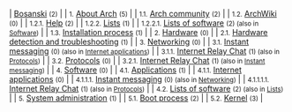 | [Bosanski](/index.php/Category:Bosanski "Category:Bosanski") <small>(2)</small> |
| <small>1.</small> [About Arch](/index.php/Category:About_Arch_(Bosanski) "Category:About Arch (Bosanski)") <small>(5)</small> |
| <small>1.1.</small> [Arch community](/index.php/Category:Arch_community_(Bosanski) "Category:Arch community (Bosanski)") <small>(2)</small> |
| <small>1.2.</small> [ArchWiki](/index.php/Category:ArchWiki_(Bosanski) "Category:ArchWiki (Bosanski)") <small>(0)</small> |
| <small>1.2.1.</small> [Help](/index.php/Category:Help_(Bosanski) "Category:Help (Bosanski)") <small>(2)</small> |
| <small>1.2.2.</small> [Lists](/index.php/Category:Lists_(Bosanski) "Category:Lists (Bosanski)") <small>(1)</small> |
| <small>1.2.2.1.</small> [Lists of software](/index.php/Category:Lists_of_software_(Bosanski) "Category:Lists of software (Bosanski)") <small>(2) (also in [Software](/index.php/Category:Software_(Bosanski) "Category:Software (Bosanski)"))</small> |
| <small>1.3.</small> [Installation process](/index.php/Category:Installation_process_(Bosanski) "Category:Installation process (Bosanski)") <small>(1)</small> |
| <small>2.</small> [Hardware](/index.php/Category:Hardware_(Bosanski) "Category:Hardware (Bosanski)") <small>(0)</small> |
| <small>2.1.</small> [Hardware detection and troubleshooting](/index.php/Category:Hardware_detection_and_troubleshooting_(Bosanski) "Category:Hardware detection and troubleshooting (Bosanski)") <small>(1)</small> |
| <small>3.</small> [Networking](/index.php/Category:Networking_(Bosanski) "Category:Networking (Bosanski)") <small>(0)</small> |
| <small>3.1.</small> [Instant messaging](/index.php/Category:Instant_messaging_(Bosanski) "Category:Instant messaging (Bosanski)") <small>(0) (also in [Internet applications](/index.php/Category:Internet_applications_(Bosanski) "Category:Internet applications (Bosanski)"))</small> |
| <small>3.1.1.</small> [Internet Relay Chat](/index.php/Category:Internet_Relay_Chat_(Bosanski) "Category:Internet Relay Chat (Bosanski)") <small>(1) (also in [Protocols](/index.php/Category:Protocols_(Bosanski) "Category:Protocols (Bosanski)"))</small> |
| <small>3.2.</small> [Protocols](/index.php/Category:Protocols_(Bosanski) "Category:Protocols (Bosanski)") <small>(0)</small> |
| <small>3.2.1.</small> [Internet Relay Chat](/index.php/Category:Internet_Relay_Chat_(Bosanski) "Category:Internet Relay Chat (Bosanski)") <small>(1) (also in [Instant messaging](/index.php/Category:Instant_messaging_(Bosanski) "Category:Instant messaging (Bosanski)"))</small> |
| <small>4.</small> [Software](/index.php/Category:Software_(Bosanski) "Category:Software (Bosanski)") <small>(0)</small> |
| <small>4.1.</small> [Applications](/index.php/Category:Applications_(Bosanski) "Category:Applications (Bosanski)") <small>(1)</small> |
| <small>4.1.1.</small> [Internet applications](/index.php/Category:Internet_applications_(Bosanski) "Category:Internet applications (Bosanski)") <small>(0)</small> |
| <small>4.1.1.1.</small> [Instant messaging](/index.php/Category:Instant_messaging_(Bosanski) "Category:Instant messaging (Bosanski)") <small>(0) (also in [Networking](/index.php/Category:Networking_(Bosanski) "Category:Networking (Bosanski)"))</small> |
| <small>4.1.1.1.1.</small> [Internet Relay Chat](/index.php/Category:Internet_Relay_Chat_(Bosanski) "Category:Internet Relay Chat (Bosanski)") <small>(1) (also in [Protocols](/index.php/Category:Protocols_(Bosanski) "Category:Protocols (Bosanski)"))</small> |
| <small>4.2.</small> [Lists of software](/index.php/Category:Lists_of_software_(Bosanski) "Category:Lists of software (Bosanski)") <small>(2) (also in [Lists](/index.php/Category:Lists_(Bosanski) "Category:Lists (Bosanski)"))</small> |
| <small>5.</small> [System administration](/index.php/Category:System_administration_(Bosanski) "Category:System administration (Bosanski)") <small>(1)</small> |
| <small>5.1.</small> [Boot process](/index.php/Category:Boot_process_(Bosanski) "Category:Boot process (Bosanski)") <small>(2)</small> |
| <small>5.2.</small> [Kernel](/index.php/Category:Kernel_(Bosanski) "Category:Kernel (Bosanski)") <small>(3)</small> |
